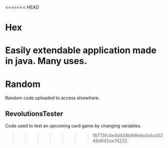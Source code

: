 <<<<<<< HEAD
# Hex
Easily extendable application made in java. Many uses.
=======
# Random
Random code uploaded to access elsewhere.

## RevolutionsTester
Code used to test an upcoming card game by changing variables.
>>>>>>> 18773fc4e4d408b696ebcb4cd0249d642ee74222

